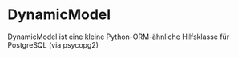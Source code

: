 # DynamicModel
DynamicModel ist eine kleine Python-ORM-ähnliche Hilfsklasse für PostgreSQL (via psycopg2)
